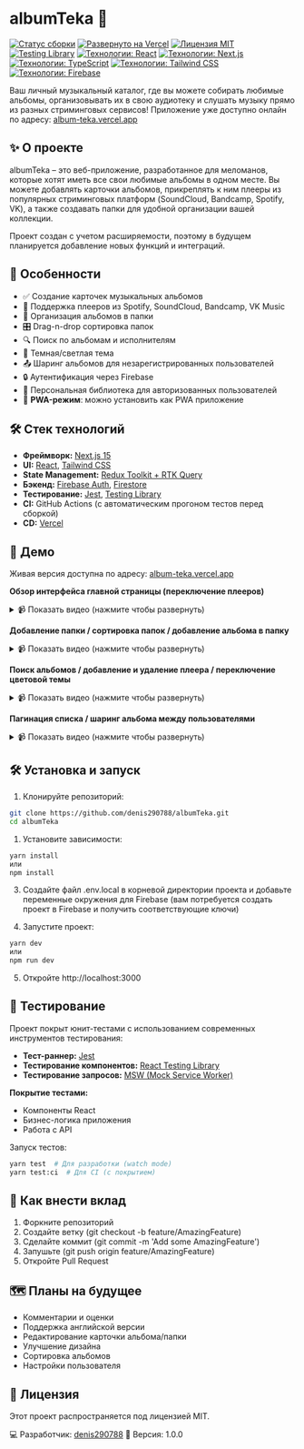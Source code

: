 # albumTeka 🎵

[![Статус сборки](https://github.com/denis290788/albumTeka/actions/workflows/ci.yml/badge.svg)](https://github.com/denis290788/albumTeka/actions/workflows/main.yml)
[![Развернуто на Vercel](https://vercelbadge.vercel.app/api/denis290788/albumTeka)](https://album-teka.vercel.app/)
[![Лицензия MIT](https://img.shields.io/badge/License-MIT-blue.svg)](https://opensource.org/licenses/MIT)
[![Testing Library](https://img.shields.io/badge/-TestingLibrary-%23E33332?style=flat&logo=testing-library&logoColor=white)](https://testing-library.com/)
[![Технологии: React](https://img.shields.io/badge/React-61DAFB?style=for-the-badge&logo=react&logoColor=white)](https://react.dev/)
[![Технологии: Next.js](https://img.shields.io/badge/Next.js-000000?style=for-the-badge&logo=nextdotjs&logoColor=white)](https://nextjs.org/)
[![Технологии: TypeScript](https://img.shields.io/badge/TypeScript-3178C6?style=for-the-badge&logo=typescript&logoColor=white)](https://www.typescriptlang.org/)
[![Технологии: Tailwind CSS](https://img.shields.io/badge/Tailwind_CSS-06B6D4?style=for-the-badge&logo=tailwindcss&logoColor=white)](https://tailwindcss.com/)
[![Технологии: Firebase](https://img.shields.io/badge/Firebase-FFCA28?style=for-the-badge&logo=firebase&logoColor=black)](https://firebase.google.com/)

Ваш личный музыкальный каталог, где вы можете собирать любимые альбомы, организовывать их в свою аудиотеку и слушать музыку прямо из разных стриминговых сервисов! Приложение уже доступно онлайн по адресу: [album-teka.vercel.app](https://album-teka.vercel.app/)

## ✨ О проекте

albumTeka – это веб-приложение, разработанное для меломанов, которые хотят иметь все свои любимые альбомы в одном месте. Вы можете добавлять карточки альбомов, прикреплять к ним плееры из популярных стриминговых платформ (SoundCloud, Bandcamp, Spotify, VK), а также создавать папки для удобной организации вашей коллекции.

Проект создан с учетом расширяемости, поэтому в будущем планируется добавление новых функций и интеграций.

## 🚀 Особенности

-   ✅ Создание карточек музыкальных альбомов
-   🔗 Поддержка плееров из Spotify, SoundCloud, Bandcamp, VK Music
-   📂 Организация альбомов в папки
-   🎛️ Drag-n-drop сортировка папок
-   🔍 Поиск по альбомам и исполнителям
-   🌙 Темная/светлая тема
-   📤 Шаринг альбомов для незарегистрированных пользователей
-   🔒 Аутентификация через Firebase
-   🔐 Персональная библиотека для авторизованных пользователей
-   📱 **PWA-режим**: можно установить как PWA приложение

## 🛠️ Стек технологий

-   **Фреймворк:** [Next.js 15](https://nextjs.org/)
-   **UI:** [React](https://reactjs.org/), [Tailwind CSS](https://tailwindcss.com/)
-   **State Management:** [Redux Toolkit + RTK Query](https://redux-toolkit.js.org/)
-   **Бэкенд:** [Firebase Auth](https://firebase.google.com/products/auth), [Firestore](https://firebase.google.com/products/firestore)
-   **Тестирование:** [Jest](https://jestjs.io/), [Testing Library](https://testing-library.com/)
-   **CI:** GitHub Actions (с автоматическим прогоном тестов перед сборкой)
-   **CD:** [Vercel](https://vercel.com/)

## 🚀 Демо

Живая версия доступна по адресу: [album-teka.vercel.app](http://album-teka.vercel.app/)

**Обзор интерфейса главной страницы (переключение плееров)** <details><summary>📹 Показать видео (нажмите чтобы развернуть)</summary>
<video src="https://github.com/user-attachments/assets/975db5f5-3f5f-458a-954a-742a4142fae4" width="800" controls></video></details>

**Добавление папки / сортировка папок / добавление альбома в папку** <details><summary>📹 Показать видео (нажмите чтобы развернуть)</summary>
<video src="https://github.com/user-attachments/assets/2742b6b2-4d71-4b32-b906-358bccd05064" width="800" controls></video></details>

**Поиск альбомов / добавление и удаление плеера / переключение цветовой темы** <details><summary>📹 Показать видео (нажмите чтобы развернуть)</summary>
<video src="https://github.com/user-attachments/assets/e2f990e7-f37c-47e6-9bff-34c433ca1619" width="800" controls></video></details>

**Пагинация списка / шаринг альбома между пользователями** <details><summary>📹 Показать видео (нажмите чтобы развернуть)</summary>
<video src="https://github.com/user-attachments/assets/65029231-0599-40d1-965f-9db0ad4c8fe2" width="800" controls></video></details>

## 🛠️ Установка и запуск

1. Клонируйте репозиторий:

```bash
git clone https://github.com/denis290788/albumTeka.git
cd albumTeka
```

1. Установите зависимости:

```bash
yarn install
или
npm install
```

3. Создайте файл .env.local в корневой директории проекта и добавьте переменные окружения для Firebase (вам потребуется создать проект в Firebase и получить соответствующие ключи)

4. Запустите проект:

```bash
yarn dev
или
npm run dev
```

5. Откройте http://localhost:3000

## 🧪 Тестирование

Проект покрыт юнит-тестами с использованием современных инструментов тестирования:

-   **Тест-раннер:** [Jest](https://jestjs.io/)
-   **Тестирование компонентов:** [React Testing Library](https://testing-library.com/docs/react-testing-library/intro/)
-   **Тестирование запросов:** [MSW (Mock Service Worker)](https://mswjs.io/)

**Покрытие тестами:**

-   Компоненты React
-   Бизнес-логика приложения
-   Работа с API

Запуск тестов:

```bash
yarn test  # Для разработки (watch mode)
yarn test:ci  # Для CI (с покрытием)
```

## 🤝 Как внести вклад

1. Форкните репозиторий
2. Создайте ветку (git checkout -b feature/AmazingFeature)
3. Сделайте коммит (git commit -m 'Add some AmazingFeature')
4. Запушьте (git push origin feature/AmazingFeature)
5. Откройте Pull Request

## 🗺 Планы на будущее

-   Комментарии и оценки
-   Поддержка английской версии
-   Редактирование карточки альбома/папки
-   Улучшение дизайна
-   Сортировка альбомов
-   Настройки пользователя

## 📄 Лицензия

Этот проект распространяется под лицензией MIT.

💻 Разработчик: [denis290788](https://github.com/denis290788)
🔧 Версия: 1.0.0
